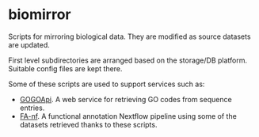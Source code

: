biomirror
=========

Scripts for mirroring biological data. They are modified as source datasets are updated.

First level subdirectories are arranged based on the storage/DB platform. Suitable config files are kept there.

Some of these scripts are used to support services such as:

* [GOGOApi](https://github.com/toniher/gogoapi). A web service for retrieving GO codes from sequence entries.
* [FA-nf](https://github.com/guigolab/FA-nf). A functional annotation Nextflow pipeline using some of the datasets retrieved thanks to these scripts.
